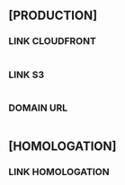 ## [PRODUCTION]

### LINK CLOUDFRONT

```

```

### LINK S3

```

```

### DOMAIN URL

```

```

## [HOMOLOGATION]

### LINK HOMOLOGATION

```

```


